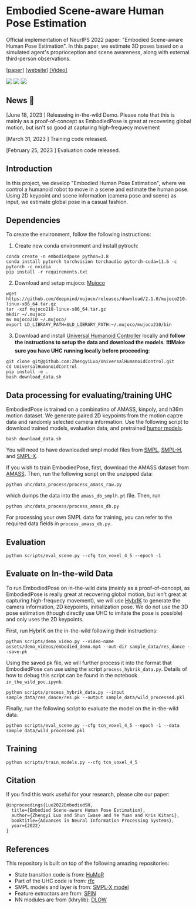 
# Embodied Scene-aware Human Pose Estimation

Official implementation of NeurIPS 2022 paper: "Embodied Scene-aware Human Pose Estimation". In this paper, we estimate 3D poses based on a simulated agent's proprioception and scene awareness, along with external third-person observations.

[[paper]](https://arxiv.org/abs/2206.09106) [[website]](https://zhengyiluo.github.io/projects/embodied_pose/) [[Video]](https://www.youtube.com/watch?v=8Ae0xzqAtm8)

<div float="center">
    <img src="assets/gif/wild_demo1.gif" />
    <img src="assets/gif/wild_demo2.gif" />
  <img src="assets/gif/teaser.gif" />
</div>

## News 🚩


[June 18, 2023 ] Releaseing in-the-wild Demo. Please note that this is mainly as a proof-of-concept as EmbodiedPose is great at recovering global motion, but isn't so good at capturing high-frequecy movement

[March 31, 2023 ] Training code released.

[February 25, 2023 ] Evaluation code released.


## Introduction
In this project, we develop "Embodied Human Pose Estimation", where we control a humanoid robot to move in a scene and estimate the human pose. Using 2D keypoint and scene information (camera pose and scene) as input, we estimate global pose in a casual fashion.

## Dependencies

To create the environment, follow the following instructions: 

1. Create new conda environment and install pytroch:
```
conda create -n embodiedpose python=3.8
conda install pytorch torchvision torchaudio pytorch-cuda=11.6 -c pytorch -c nvidia
pip install -r requirements.txt
```

2. Download and setup mujoco: [Mujoco](http://www.mujoco.org/)
```
wget https://github.com/deepmind/mujoco/releases/download/2.1.0/mujoco210-linux-x86_64.tar.gz
tar -xzf mujoco210-linux-x86_64.tar.gz
mkdir ~/.mujoco
mv mujoco210 ~/.mujoco/
export LD_LIBRARY_PATH=$LD_LIBRARY_PATH:~/.mujoco/mujoco210/bin
```

3. Download and install [Universal Humanoid Controller]([url](https://github.com/ZhengyiLuo/UniversalHumanoidControl)) locally and **follow the instructions to setup the data and download the models**. **❗️❗️❗️Make sure you have UHC running locally before proceeding**:

```
git clone git@github.com:ZhengyiLuo/UniversalHumanoidControl.git 
cd UniversalHumanoidControl
pip install -e .
bash download_data.sh
```


## Data processing for evaluating/training UHC

EmbodiedPose is trained on a combinatino of AMASS, kinpoly, and h36m motion dataset. We generate paired 2D keypoints from the motion captre data and randomly selected camera information. 
Use the following script to download trained models, evaluation data, and pretrained [humor models](https://github.com/davrempe/humor/blob/main/get_ckpt.sh).

```
bash download_data.sh
```

You will need to have downloaded smpl model files from [SMPL](https://smpl.is.tue.mpg.de/), [SMPL-H](https://smpl.is.tue.mpg.de/downloads), and [SMPL-X](https://smpl-x.is.tue.mpg.de/downloads).

If you wish to train EmbodiedPose, first, download the AMASS dataset from [AMASS](https://amass.is.tue.mpg.de/). Then, run the following script on the unzipped data:
 

```
python uhc/data_process/process_amass_raw.py
```

which dumps the data into the `amass_db_smplh.pt` file. Then, run 

```
python uhc/data_process/process_amass_db.py
```

For processing your own SMPL data for training, you can refer to the required data fields in `process_amass_db.py`. 


## Evaluation 
```
python scripts/eval_scene.py --cfg tcn_voxel_4_5 --epoch -1
```

## Evaluate on In-the-wild Data 

To run EmbodiedPose on in-the-wild data (mainly as a proof-of-concept, as EmbodiedPose is really great at recovering global motion, but isn't great at capturing high-frequecy movement), we will use [HybrIK](https://github.com/Jeff-sjtu/HybrIK) to generate the camera information, 2D keypoints, initialization pose. We do not use the 3D pose estimation (though directly use UHC to imitate the pose is possible) and only uses the 2D keypoints. 

First, run HybrIK on the in-the-wild following their instructions:

```
python scripts/demo_video.py --video-name assets/demo_videos/embodied_demo.mp4 --out-dir sample_data/res_dance --save-pk 
```

Using the saved pk file, we will further process it into the format that EmbodiedPose can use using the script `process_hybrik_data.py`. Details of how to debug this script can be found in the notebook `in_the_wild_poc.ipynb`. 


```
python scripts/process_hybrik_data.py --input sample_data/res_dance/res.pk --output sample_data/wild_processed.pkl
```

Finally, run the following script to evaluate the model on the in-the-wild data. 
```
python scripts/eval_scene.py --cfg tcn_voxel_4_5 --epoch -1 --data sample_data/wild_processed.pkl
```



## Training

```
python scripts/train_models.py --cfg tcn_voxel_4_5 
```

## Citation
If you find this work useful for your research, please cite our paper:
```
@inproceedings{Luo2022EmbodiedSH,
  title={Embodied Scene-aware Human Pose Estimation},
  author={Zhengyi Luo and Shun Iwase and Ye Yuan and Kris Kitani},
  booktitle={Advances in Neural Information Processing Systems},
  year={2022}
}
```

## References
This repository is built on top of the following amazing repositories:
* State transition code is from: [HuMoR](https://github.com/davrempe/humor)
* Part of the UHC code is from: [rfc](https://github.com/Khrylx/RFC)
* SMPL models and layer is from: [SMPL-X model](https://github.com/vchoutas/smplx)
* Feature extractors are from: [SPIN](https://github.com/nkolot/SPIN)
* NN modules are from (khrylib): [DLOW](https://github.com/Khrylx/DLow)




